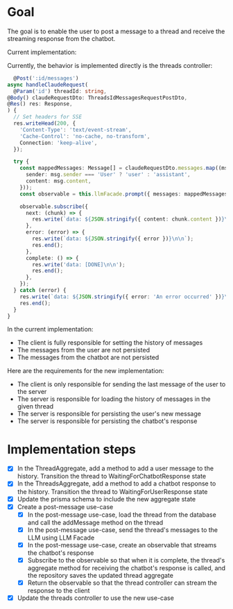 # Goal

The goal is to enable the user to post a message to a thread and receive the streaming response from the chatbot.

Current implementation:

Currently, the behavior is implemented directly is the threads controller:

```ts
  @Post(':id/messages')
async handleClaudeRequest(
  @Param('id') threadId: string,
@Body() claudeRequestDto: ThreadsIdMessagesRequestPostDto,
@Res() res: Response,
) {
  // Set headers for SSE
  res.writeHead(200, {
    'Content-Type': 'text/event-stream',
    'Cache-Control': 'no-cache, no-transform',
    Connection: 'keep-alive',
  });

  try {
    const mappedMessages: Message[] = claudeRequestDto.messages.map((msg) => ({
      sender: msg.sender === 'User' ? 'user' : 'assistant',
      content: msg.content,
    }));
    const observable = this.llmFacade.prompt({ messages: mappedMessages });

    observable.subscribe({
      next: (chunk) => {
        res.write(`data: ${JSON.stringify({ content: chunk.content })}\n\n`);
      },
      error: (error) => {
        res.write(`data: ${JSON.stringify({ error })}\n\n`);
        res.end();
      },
      complete: () => {
        res.write('data: [DONE]\n\n');
        res.end();
      },
    });
  } catch (error) {
    res.write(`data: ${JSON.stringify({ error: 'An error occurred' })}\n\n`);
    res.end();
  }
}
```

In the current implementation:
- The client is fully responsible for setting the history of messages
- The messages from the user are not persisted
- The messages from the chatbot are not persisted

Here are the requirements for the new implementation:

- The client is only responsible for sending the last message of the user to the server
- The server is responsible for loading the history of messages in the given thread
- The server is responsible for persisting the user's new message
- The server is responsible for persisting the chatbot's response

# Implementation steps

- [X] In the ThreadAggregate, add a method to add a user message to the history. Transition the thread to WaitingForChatbotResponse state
- [X] In the ThreadsAggregate, add a method to add a chatbot response to the history. Transition the thread to WaitingForUserResponse state
- [X] Update the prisma schema to include the new aggregate state
- [X] Create a post-message use-case
  - [X] In the post-message use-case, load the thread from the database and call the addMessage method on the thread
  - [X] In the post-message use-case, send the thread's messages to the LLM using LLM Facade
  - [X] In the post-message use-case, create an observable that streams the chatbot's response
  - [X] Subscribe to the observable so that when it is complete, the thread's aggregate method for receiving the chatbot's 
response is called, and the repository saves the updated thread aggregate
  - [X] Return the observable so that the thread controller can stream the response to the client
- [X] Update the threads controller to use the new use-case

